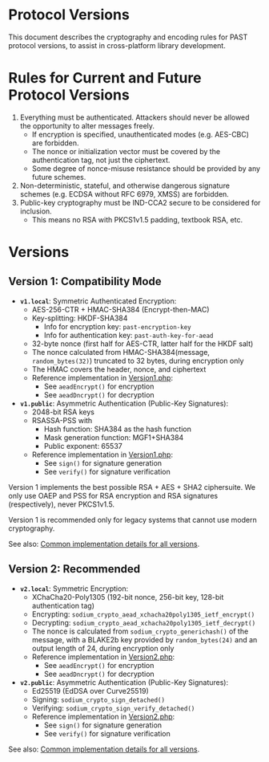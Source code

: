 # Protocol Versions

This document describes the cryptography and encoding rules for PAST protocol versions,
to assist in cross-platform library development.

# Rules for Current and Future Protocol Versions

1. Everything must be authenticated. Attackers should never be allowed the opportunity
   to alter messages freely.
   * If encryption is specified, unauthenticated modes (e.g. AES-CBC) are forbidden.
   * The nonce or initialization vector must be covered by the authentication
     tag, not just the ciphertext.
   * Some degree of nonce-misuse resistance should be provided by any future schemes. 
2. Non-deterministic, stateful, and otherwise dangerous signature schemes (e.g. ECDSA
   without RFC 6979, XMSS) are forbidden.
3. Public-key cryptography must be IND-CCA2 secure to be considered for inclusion.
   * This means no RSA with PKCS1v1.5 padding, textbook RSA, etc.

# Versions

## Version 1: Compatibility Mode

* **`v1.local`**: Symmetric Authenticated Encryption:
  * AES-256-CTR + HMAC-SHA384 (Encrypt-then-MAC)
  * Key-splitting: HKDF-SHA384
    * Info for encryption key: `past-encryption-key`
    * Info for authentication key: `past-auth-key-for-aead`
  * 32-byte nonce (first half for AES-CTR, latter half for the HKDF salt)
  * The nonce calculated from HMAC-SHA384(message, `random_bytes(32)`)
    truncated to 32 bytes, during encryption only
  * The HMAC covers the header, nonce, and ciphertext
  * Reference implementation in [Version1.php](https://github.com/paragonie/past/blob/master/src/Protocol/Version1.php):
    * See `aeadEncrypt()` for encryption
    * See `aeadDncrypt()` for decryption
* **`v1.public`**: Asymmetric Authentication (Public-Key Signatures):
  * 2048-bit RSA keys
  * RSASSA-PSS with
    * Hash function: SHA384 as the hash function
    * Mask generation function: MGF1+SHA384
    * Public exponent: 65537
  * Reference implementation in [Version1.php](https://github.com/paragonie/past/blob/master/src/Protocol/Version1.php):
    * See `sign()` for signature generation
    * See `verify()` for signature verification

Version 1 implements the best possible RSA + AES + SHA2 ciphersuite. We only use
OAEP and PSS for RSA encryption and RSA signatures (respectively), never PKCS1v1.5.

Version 1 is recommended only for legacy systems that cannot use modern cryptography.

See also: [Common implementation details for all versions](Common.md).

## Version 2: Recommended

* **`v2.local`**: Symmetric Encryption:
  * XChaCha20-Poly1305 (192-bit nonce, 256-bit key, 128-bit authentication tag)
  * Encrypting: `sodium_crypto_aead_xchacha20poly1305_ietf_encrypt()`
  * Decrypting: `sodium_crypto_aead_xchacha20poly1305_ietf_decrypt()`
  * The nonce is calculated from `sodium_crypto_generichash()` of the message,
    with a BLAKE2b key provided by `random_bytes(24)` and an output length of 24,
    during encryption only
  * Reference implementation in [Version2.php](https://github.com/paragonie/past/blob/master/src/Protocol/Version2.php):
    * See `aeadEncrypt()` for encryption
    * See `aeadDncrypt()` for decryption
* **`v2.public`**: Asymmetric Authentication (Public-Key Signatures):
  * Ed25519 (EdDSA over Curve25519)
  * Signing: `sodium_crypto_sign_detached()` 
  * Verifying: `sodium_crypto_sign_verify_detached()`
  * Reference implementation in [Version2.php](https://github.com/paragonie/past/blob/master/src/Protocol/Version2.php):
    * See `sign()` for signature generation
    * See `verify()` for signature verification

See also: [Common implementation details for all versions](Common.md).
